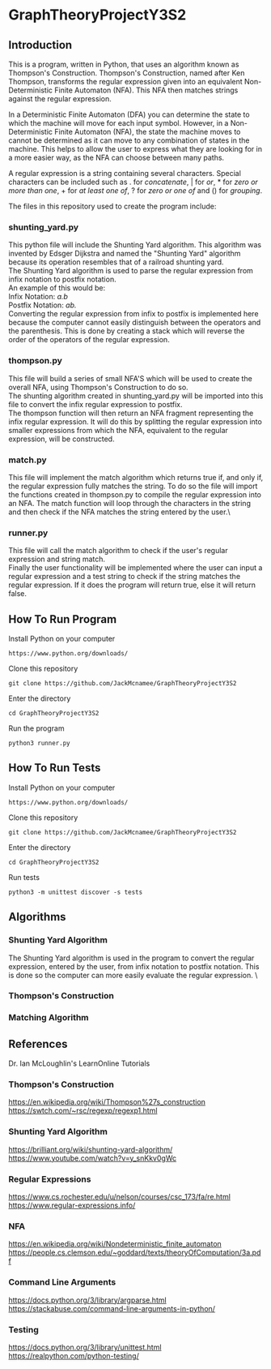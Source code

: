 # GraphTheoryProjectY3S2

## Introduction
This is a program, written in Python, that uses an algorithm known as Thompson's Construction. Thompson's Construction, named after Ken Thompson, transforms the regular expression given into an equivalent Non-Deterministic Finite Automaton (NFA). This NFA then matches strings against the regular expression.

In a Deterministic Finite Automaton (DFA) you can determine the state to which the machine will move for each input symbol. However, in a Non-Deterministic Finite Automaton (NFA), the state the machine moves to cannot be determined as it can move to any combination of states in the machine. This helps to allow the user to express what they are looking for in a more easier way, as the NFA can choose between many paths.

A regular expression is a string containing several characters. Special characters can be included such as . for *concatenate*, | for *or*, * for *zero or more than one*, + for *at least one of*, ? for *zero or one of* and () for *grouping*.

The files in this repository used to create the program include:
### shunting_yard.py
This python file will include the Shunting Yard algorithm. This algorithm was invented by Edsger Dijkstra and named the "Shunting Yard" algorithm because its operation resembles that of a railroad shunting yard.\
The Shunting Yard algorithm is used to parse the regular expression from infix notation to postfix notation.\
An example of this would be:\
Infix Notation: *a.b*\
Postfix Notation: *ab.*\
Converting the regular expression from infix to postfix is implemented here because the computer cannot easily distinguish between the operators and the parenthesis. This is done by creating a stack which will reverse the order of the operators of the regular expression.

### thompson.py
This file will build a series of small NFA'S which will be used to create the overall NFA, using Thompson's Construction to do so.\
The shunting algorithm created in shunting_yard.py will be imported into this file to convert the infix regular expression to postfix.\
The thompson function will then return an NFA fragment representing the infix regular expression. It will do this by splitting the regular expression into smaller expressions from which the NFA, equivalent to the regular expression, will be constructed.

### match.py
This file will implement the match algorithm which returns true if, and only if, the regular expression fully matches the string. To do so the file will import the functions created in thompson.py to compile the regular expression into an NFA. The match function will loop through the characters in the string and then check if the NFA matches the string entered by the user.\

### runner.py
This file will call the match algorithm to check if the user's regular expression and string match.\
Finally the user functionality will be implemented where the user can input a regular expression and a test string to check if the string matches the regular expression. If it does the program will return true, else it will return false. 

## How To Run Program
Install Python on your computer
```
https://www.python.org/downloads/
```
Clone this repository
```
git clone https://github.com/JackMcnamee/GraphTheoryProjectY3S2
```
Enter the directory
```
cd GraphTheoryProjectY3S2
```
Run the program
```
python3 runner.py
```

## How To Run Tests
Install Python on your computer
```
https://www.python.org/downloads/
```
Clone this repository
```
git clone https://github.com/JackMcnamee/GraphTheoryProjectY3S2
```
Enter the directory
```
cd GraphTheoryProjectY3S2
```
Run tests
```
python3 -m unittest discover -s tests
```

## Algorithms
### Shunting Yard Algorithm
The Shunting Yard algorithm is used in the program to convert the regular expression, entered by the user, from infix notation to postfix notation. This is done so the computer can more easily evaluate the regular expression. \



### Thompson's Construction


### Matching Algorithm


## References
Dr. Ian McLoughlin's LearnOnline Tutorials

### Thompson's Construction
https://en.wikipedia.org/wiki/Thompson%27s_construction \
https://swtch.com/~rsc/regexp/regexp1.html 

### Shunting Yard Algorithm
https://brilliant.org/wiki/shunting-yard-algorithm/ \
https://www.youtube.com/watch?v=y_snKkv0gWc

### Regular Expressions
https://www.cs.rochester.edu/u/nelson/courses/csc_173/fa/re.html \
https://www.regular-expressions.info/

### NFA
https://en.wikipedia.org/wiki/Nondeterministic_finite_automaton \
https://people.cs.clemson.edu/~goddard/texts/theoryOfComputation/3a.pdf

### Command Line Arguments
https://docs.python.org/3/library/argparse.html \
https://stackabuse.com/command-line-arguments-in-python/

### Testing
https://docs.python.org/3/library/unittest.html \
https://realpython.com/python-testing/

